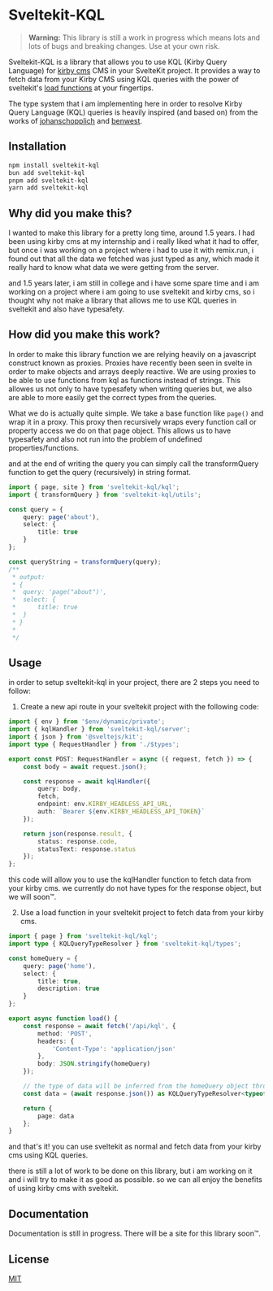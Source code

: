 # Sveltekit-KQL

> **Warning:** This library is still a work in progress which means lots and lots of bugs and breaking changes. Use at your own risk.

Sveltekit-KQL is a library that allows you to use KQL (Kirby Query Language) for [kirby cms](https://getkirby.com/) CMS in your SvelteKit project. It provides a way to fetch data from your Kirby CMS using KQL queries with the power of sveltekit's [load functions](https://svelte.dev/docs/kit/load) at your fingertips.

The type system that i am implementing here in order to resolve Kirby Query Language (KQL) queries is heavily inspired (and based on) from the works of [johanschopplich](https://github.com/johannschopplich/kirby-types) and [benwest](https://github.com/benwest/kql-ts).

## Installation

```bash
npm install sveltekit-kql
bun add sveltekit-kql
pnpm add sveltekit-kql
yarn add sveltekit-kql
```

## Why did you make this?

I wanted to make this library for a pretty long time, around 1.5 years. I had been using kirby cms at my internship and i really liked what it had to offer, but once i was working on a project where i had to use it with remix.run, i found out that all the data we fetched was just typed as any, which made it really hard to know what data we were getting from the server.

and 1.5 years later, i am still in college and i have some spare time and i am working on a project where i am going to use sveltekit and kirby cms, so i thought why not make a library that allows me to use KQL queries in sveltekit and also have typesafety.

## How did you make this work?

In order to make this library function we are relying heavily on a javascript construct known as proxies. Proxies have recently been seen in svelte in order to make objects and arrays deeply reactive. We are using proxies to be able to use functions from kql as functions instead of strings. This allowes us not only to have typesafety when writing queries but, we also are able to more easily get the correct types from the queries.

What we do is actually quite simple. We take a base function like `page()` and wrap it in a proxy. This proxy then recursively wraps every function call or property access we do on that page object. This allows us to have typesafety and also not run into the problem of undefined properties/functions.

and at the end of writing the query you can simply call the transformQuery function to get the query (recursively) in string format.

```typescript
import { page, site } from 'sveltekit-kql/kql';
import { transformQuery } from 'sveltekit-kql/utils';

const query = {
	query: page('about'),
	select: {
		title: true
	}
};

const queryString = transformQuery(query);
/**
 * output:
 * {
 *  query: 'page("about")',
 *  select: {
 *      title: true
 *  }
 * }
 *
 */
```

## Usage

in order to setup sveltekit-kql in your project, there are 2 steps you need to follow:

1. Create a new api route in your sveltekit project with the following code:

```typescript
import { env } from '$env/dynamic/private';
import { kqlHandler } from 'sveltekit-kql/server';
import { json } from '@sveltejs/kit';
import type { RequestHandler } from './$types';

export const POST: RequestHandler = async ({ request, fetch }) => {
	const body = await request.json();

	const response = await kqlHandler({
		query: body,
		fetch,
		endpoint: env.KIRBY_HEADLESS_API_URL,
		auth: `Bearer ${env.KIRBY_HEADLESS_API_TOKEN}`
	});

	return json(response.result, {
		status: response.code,
		statusText: response.status
	});
};
```

this code will allow you to use the kqlHandler function to fetch data from your kirby cms. we currently do not have types for the response object, but we will soon™.

2. Use a load function in your sveltekit project to fetch data from your kirby cms.

```typescript
import { page } from 'sveltekit-kql/kql';
import type { KQLQueryTypeResolver } from 'sveltekit-kql/types';

const homeQuery = {
	query: page('home'),
	select: {
		title: true,
		description: true
	}
};

export async function load() {
	const response = await fetch('/api/kql', {
		method: 'POST',
		headers: {
			'Content-Type': 'application/json'
		},
		body: JSON.stringify(homeQuery)
	});

	// the type of data will be inferred from the homeQuery object through the use of KQLQueryTypeResolver
	const data = (await response.json()) as KQLQueryTypeResolver<typeof homeQuery>;

	return {
		page: data
	};
}
```

and that's it! you can use sveltekit as normal and fetch data from your kirby cms using KQL queries.

there is still a lot of work to be done on this library, but i am working on it and i will try to make it as good as possible.
so we can all enjoy the benefits of using kirby cms with sveltekit.

## Documentation

Documentation is still in progress. There will be a site for this library soon™.

## License

[MIT](https://github.com/JonaVDV/sveltekit-kql/blob/main/LICENSE)
